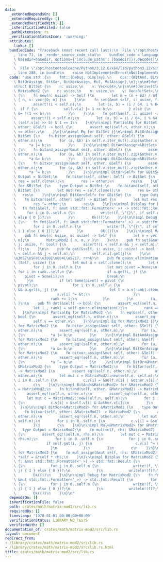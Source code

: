 ```yaml
---
data:
  _extendedDependsOn: []
  _extendedRequiredBy: []
  _extendedVerifiedWith: []
  _isVerificationFailed: false
  _pathExtension: rs
  _verificationStatusIcon: ':warning:'
  attributes:
    links: []
  bundledCode: "Traceback (most recent call last):\n  File \"/opt/hostedtoolcache/Python/3.12.6/x64/lib/python3.12/site-packages/onlinejudge_verify/documentation/build.py\"\
    , line 71, in _render_source_code_stat\n    bundled_code = language.bundle(stat.path,\
    \ basedir=basedir, options={'include_paths': [basedir]}).decode()\n          \
    \         ^^^^^^^^^^^^^^^^^^^^^^^^^^^^^^^^^^^^^^^^^^^^^^^^^^^^^^^^^^^^^^^^^^^^^^^^^^^^^^^^^\n\
    \  File \"/opt/hostedtoolcache/Python/3.12.6/x64/lib/python3.12/site-packages/onlinejudge_verify/languages/rust.py\"\
    , line 288, in bundle\n    raise NotImplementedError\nNotImplementedError\n"
  code: "use std::{\n    fmt::{Debug, Display},\n    ops::{BitAnd, BitAndAssign, BitOr,\
    \ BitOrAssign, BitXor, BitXorAssign, Mul, MulAssign},\n};\n\n#[derive(Clone)]\n\
    struct BitSet {\n    n: usize,\n    v: Vec<u64>,\n}\n\n#[derive(Clone)]\npub struct\
    \ MatrixMod2 {\n    n: usize,\n    m: usize,\n    v: Vec<BitSet>,\n}\n\nimpl BitSet\
    \ {\n    fn new(n: usize) -> Self {\n        let m = (n + 63) / 64;\n        BitSet\
    \ { n, v: vec![0; m] }\n    }\n\n    fn set(&mut self, i: usize, f: bool) {\n\
    \        assert!(i < self.n);\n        let (a, b) = (i / 64, i % 64);\n      \
    \  if f {\n            self.v[a] |= 1 << b;\n        } else {\n            self.v[a]\
    \ &= !(1 << b);\n        }\n    }\n\n    fn get(&self, i: usize) -> bool {\n \
    \       assert!(i < self.n);\n        let (a, b) = (i / 64, i % 64);\n       \
    \ (self.v[a] >> b) & 1 == 1\n    }\n}\n\nimpl PartialEq for BitSet {\n    fn eq(&self,\
    \ other: &Self) -> bool {\n        assert_eq!(self.n, other.n);\n        self.v\
    \ == other.v\n    }\n}\n\nimpl Eq for BitSet {}\n\nimpl BitOrAssign<&BitSet> for\
    \ BitSet {\n    fn bitor_assign(&mut self, other: &Self) {\n        assert_eq!(self.n,\
    \ other.n);\n        for (a, &b) in self.v.iter_mut().zip(&other.v) {\n      \
    \      *a |= b;\n        }\n    }\n}\n\nimpl BitAndAssign<&BitSet> for BitSet\
    \ {\n    fn bitand_assign(&mut self, other: &Self) {\n        assert_eq!(self.n,\
    \ other.n);\n        for (a, &b) in self.v.iter_mut().zip(&other.v) {\n      \
    \      *a &= b;\n        }\n    }\n}\n\nimpl BitXorAssign<&BitSet> for BitSet\
    \ {\n    fn bitxor_assign(&mut self, other: &Self) {\n        assert_eq!(self.n,\
    \ other.n);\n        for (a, &b) in self.v.iter_mut().zip(&other.v) {\n      \
    \      *a ^= b;\n        }\n    }\n}\n\nimpl BitOr<Self> for &BitSet {\n    type\
    \ Output = BitSet;\n    fn bitor(self, other: Self) -> BitSet {\n        let mut\
    \ res = self.clone();\n        res |= other;\n        res\n    }\n}\n\nimpl BitAnd<Self>\
    \ for &BitSet {\n    type Output = BitSet;\n    fn bitand(self, other: Self) ->\
    \ BitSet {\n        let mut res = self.clone();\n        res &= other;\n     \
    \   res\n    }\n}\n\nimpl BitXor<Self> for &BitSet {\n    type Output = BitSet;\n\
    \    fn bitxor(self, other: Self) -> BitSet {\n        let mut res = self.clone();\n\
    \        res ^= other;\n        res\n    }\n}\n\nimpl Display for BitSet {\n \
    \   fn fmt(&self, f: &mut std::fmt::Formatter<'_>) -> std::fmt::Result {\n   \
    \     for i in 0..self.n {\n            write!(f, \"{}\", if self.get(i) { 1 }\
    \ else { 0 })?;\n        }\n        Ok(())\n    }\n}\n\nimpl Debug for BitSet\
    \ {\n    fn fmt(&self, f: &mut std::fmt::Formatter<'_>) -> std::fmt::Result {\n\
    \        for i in 0..self.n {\n            write!(f, \"{}\", if self.get(i) {\
    \ 1 } else { 0 })?;\n        }\n        Ok(())\n    }\n}\n\nimpl MatrixMod2 {\n\
    \    pub fn new(n: usize, m: usize) -> Self {\n        let v = vec![BitSet::new(m);\
    \ n];\n        MatrixMod2 { n, m, v }\n    }\n\n    pub fn set(&mut self, i: usize,\
    \ j: usize, f: bool) {\n        assert!(i < self.n && j < self.m);\n        self.v[i].set(j,\
    \ f);\n    }\n\n    pub fn get(&self, i: usize, j: usize) -> bool {\n        assert!(i\
    \ < self.n && j < self.m);\n        self.v[i].get(j)\n    }\n\n    // (\u6383\u51FA\
    \u3057\u5F8C\u306E\u884C\u5217, rank)\n    pub fn gauss_elimination(&self) ->\
    \ (Self, usize) {\n        let mut a = self.clone();\n        let mut rank = 0;\n\
    \        for j in 0..self.m {\n            let mut pivot = None;\n           \
    \ for i in rank..self.n {\n                if a.get(i, j) {\n                \
    \    pivot = Some(i);\n                    break;\n                }\n       \
    \     }\n            if let Some(pivot) = pivot {\n                a.v.swap(rank,\
    \ pivot);\n                for i in 0..self.n {\n                    if i != rank\
    \ && a.get(i, j) {\n                        let t = a.v[rank].clone();\n     \
    \                   a.v[i] ^= &t;\n                    }\n                }\n\
    \                rank += 1;\n            }\n        }\n        (a, rank)\n   \
    \ }\n\n    pub fn det(&self) -> bool {\n        assert_eq!(self.n, self.m);\n\
    \        let (_, rank) = self.gauss_elimination();\n        rank == self.n\n \
    \   }\n}\n\nimpl PartialEq for MatrixMod2 {\n    fn eq(&self, other: &Self) ->\
    \ bool {\n        assert_eq!(self.n, other.n);\n        assert_eq!(self.m, other.m);\n\
    \        self.v == other.v\n    }\n}\n\nimpl Eq for MatrixMod2 {}\n\nimpl BitOrAssign<&MatrixMod2>\
    \ for MatrixMod2 {\n    fn bitor_assign(&mut self, other: &Self) {\n        assert_eq!(self.n,\
    \ other.n);\n        assert_eq!(self.m, other.m);\n        for (a, b) in self.v.iter_mut().zip(&other.v)\
    \ {\n            *a |= b;\n        }\n    }\n}\n\nimpl BitAndAssign<&MatrixMod2>\
    \ for MatrixMod2 {\n    fn bitand_assign(&mut self, other: &Self) {\n        assert_eq!(self.n,\
    \ other.n);\n        assert_eq!(self.m, other.m);\n        for (a, b) in self.v.iter_mut().zip(&other.v)\
    \ {\n            *a &= b;\n        }\n    }\n}\n\nimpl BitXorAssign<&MatrixMod2>\
    \ for MatrixMod2 {\n    fn bitxor_assign(&mut self, other: &Self) {\n        assert_eq!(self.n,\
    \ other.n);\n        assert_eq!(self.m, other.m);\n        for (a, b) in self.v.iter_mut().zip(&other.v)\
    \ {\n            *a ^= b;\n        }\n    }\n}\n\nimpl BitOr<&MatrixMod2> for\
    \ &MatrixMod2 {\n    type Output = MatrixMod2;\n    fn bitor(self, other: &MatrixMod2)\
    \ -> MatrixMod2 {\n        assert_eq!(self.n, other.n);\n        assert_eq!(self.m,\
    \ other.m);\n        let mut c = MatrixMod2::new(self.n, self.m);\n        for\
    \ i in 0..self.n {\n            c.v[i] = &self.v[i] | &other.v[i];\n        }\n\
    \        c\n    }\n}\n\nimpl BitAnd<&MatrixMod2> for &MatrixMod2 {\n    type Output\
    \ = MatrixMod2;\n    fn bitand(self, other: &MatrixMod2) -> MatrixMod2 {\n   \
    \     assert_eq!(self.n, other.n);\n        assert_eq!(self.m, other.m);\n   \
    \     let mut c = MatrixMod2::new(self.n, self.m);\n        for i in 0..self.n\
    \ {\n            c.v[i] = &self.v[i] & &other.v[i];\n        }\n        c\n  \
    \  }\n}\n\nimpl BitXor<&MatrixMod2> for &MatrixMod2 {\n    type Output = MatrixMod2;\n\
    \    fn bitxor(self, other: &MatrixMod2) -> MatrixMod2 {\n        assert_eq!(self.n,\
    \ other.n);\n        assert_eq!(self.m, other.m);\n        let mut c = MatrixMod2::new(self.n,\
    \ self.m);\n        for i in 0..self.n {\n            c.v[i] = &self.v[i] ^ &other.v[i];\n\
    \        }\n        c\n    }\n}\n\nimpl Mul<&MatrixMod2> for &MatrixMod2 {\n \
    \   type Output = MatrixMod2;\n    fn mul(self, rhs: &MatrixMod2) -> MatrixMod2\
    \ {\n        assert_eq!(self.m, rhs.n);\n        let mut c = MatrixMod2::new(self.n,\
    \ rhs.m);\n        for i in 0..self.n {\n            for j in 0..self.m {\n  \
    \              if self.get(i, j) {\n                    c.v[i] ^= &rhs.v[j];\n\
    \                }\n            }\n        }\n        c\n    }\n}\n\nimpl MulAssign<&MatrixMod2>\
    \ for MatrixMod2 {\n    fn mul_assign(&mut self, rhs: &MatrixMod2) {\n       \
    \ *self = &*self * rhs;\n    }\n}\n\nimpl Display for MatrixMod2 {\n    fn fmt(&self,\
    \ f: &mut std::fmt::Formatter<'_>) -> std::fmt::Result {\n        for i in 0..self.n\
    \ {\n            for j in 0..self.m {\n                write!(f, \"{}\", if self.get(i,\
    \ j) { 1 } else { 0 })?;\n            }\n            writeln!(f)?;\n        }\n\
    \        Ok(())\n    }\n}\n\nimpl Debug for MatrixMod2 {\n    fn fmt(&self, f:\
    \ &mut std::fmt::Formatter<'_>) -> std::fmt::Result {\n        for i in 0..self.n\
    \ {\n            for j in 0..self.m {\n                write!(f, \"{}\", if self.get(i,\
    \ j) { 1 } else { 0 })?;\n            }\n            writeln!(f)?;\n        }\n\
    \        Ok(())\n    }\n}\n"
  dependsOn: []
  isVerificationFile: false
  path: crates/math/matrix-mod2/src/lib.rs
  requiredBy: []
  timestamp: '1970-01-01 00:00:00+00:00'
  verificationStatus: LIBRARY_NO_TESTS
  verifiedWith: []
documentation_of: crates/math/matrix-mod2/src/lib.rs
layout: document
redirect_from:
- /library/crates/math/matrix-mod2/src/lib.rs
- /library/crates/math/matrix-mod2/src/lib.rs.html
title: crates/math/matrix-mod2/src/lib.rs
---
```


